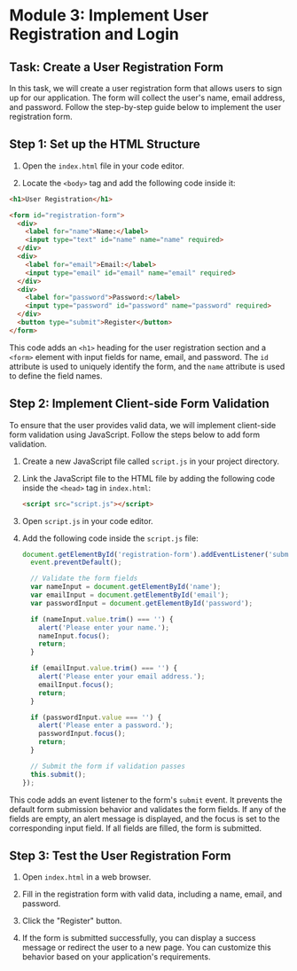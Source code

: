 # Module 3: Implement User Registration and Login

## Task: Create a User Registration Form

In this task, we will create a user registration form that allows users to sign up for our application. The form will collect the user's name, email address, and password. Follow the step-by-step guide below to implement the user registration form.

## Step 1: Set up the HTML Structure

1. Open the `index.html` file in your code editor.

2. Locate the `<body>` tag and add the following code inside it:

```html
<h1>User Registration</h1>

<form id="registration-form">
  <div>
    <label for="name">Name:</label>
    <input type="text" id="name" name="name" required>
  </div>
  <div>
    <label for="email">Email:</label>
    <input type="email" id="email" name="email" required>
  </div>
  <div>
    <label for="password">Password:</label>
    <input type="password" id="password" name="password" required>
  </div>
  <button type="submit">Register</button>
</form>
```

This code adds an `<h1>` heading for the user registration section and a `<form>` element with input fields for name, email, and password. The `id` attribute is used to uniquely identify the form, and the `name` attribute is used to define the field names.

## Step 2: Implement Client-side Form Validation

To ensure that the user provides valid data, we will implement client-side form validation using JavaScript. Follow the steps below to add form validation.

1. Create a new JavaScript file called `script.js` in your project directory.

2. Link the JavaScript file to the HTML file by adding the following code inside the `<head>` tag in `index.html`:

    ```html
    <script src="script.js"></script>
    ```

3. Open `script.js` in your code editor.

4. Add the following code inside the `script.js` file:

    ```javascript
    document.getElementById('registration-form').addEventListener('submit', function(event) {
      event.preventDefault();
    
      // Validate the form fields
      var nameInput = document.getElementById('name');
      var emailInput = document.getElementById('email');
      var passwordInput = document.getElementById('password');
    
      if (nameInput.value.trim() === '') {
        alert('Please enter your name.');
        nameInput.focus();
        return;
      }
    
      if (emailInput.value.trim() === '') {
        alert('Please enter your email address.');
        emailInput.focus();
        return;
      }
    
      if (passwordInput.value === '') {
        alert('Please enter a password.');
        passwordInput.focus();
        return;
      }
    
      // Submit the form if validation passes
      this.submit();
    });
    ```

This code adds an event listener to the form's `submit` event. It prevents the default form submission behavior and validates the form fields. If any of the fields are empty, an alert message is displayed, and the focus is set to the corresponding input field. If all fields are filled, the form is submitted.

## Step 3: Test the User Registration Form

1. Open `index.html` in a web browser.

2. Fill in the registration form with valid data, including a name, email, and password.

3. Click the "Register" button.

4. If the form is submitted successfully, you can display a success message or redirect the user to a new page. You can customize this behavior based on your application's requirements.

